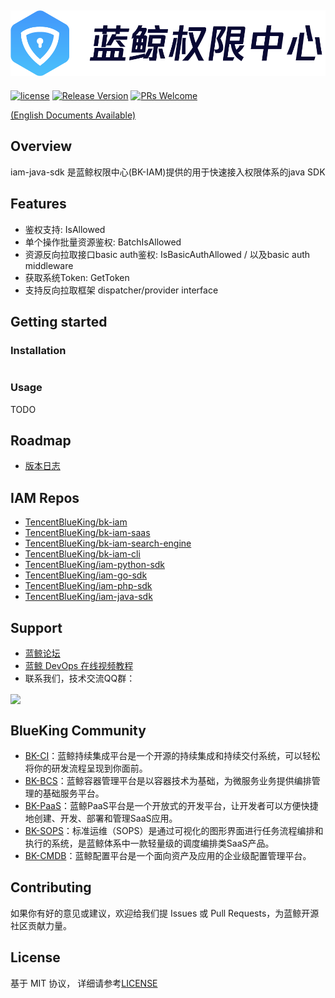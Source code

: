 
![](docs/resource/img/bk_iam_zh.png)
---

[![license](https://img.shields.io/badge/license-MIT-brightgreen.svg?style=flat)](https://github.com/TencentBlueKing/iam-java-sdk/blob/master/LICENSE.txt) [![Release Version](https://img.shields.io/badge/release-0.0.4-brightgreen.svg)](https://github.com/TencentBlueKing/iam-go-sdk/releases) [![PRs Welcome](https://img.shields.io/badge/PRs-welcome-brightgreen.svg)](https://github.com/TencentBlueKing/iam-go-sdk/pulls)

[(English Documents Available)](readme_en.md)

## Overview

iam-java-sdk 是蓝鲸权限中心(BK-IAM)提供的用于快速接入权限体系的java SDK

## Features

- 鉴权支持: IsAllowed
- 单个操作批量资源鉴权: BatchIsAllowed
- 资源反向拉取接口basic auth鉴权: IsBasicAuthAllowed  / 以及basic auth middleware
- 获取系统Token: GetToken
- 支持反向拉取框架 dispatcher/provider interface

## Getting started

### Installation

```

```

### Usage

TODO

## Roadmap

- [版本日志](release.md)

## IAM Repos

- [TencentBlueKing/bk-iam](https://github.com/TencentBlueKing/bk-iam)
- [TencentBlueKing/bk-iam-saas](https://github.com/TencentBlueKing/bk-iam-saas)
- [TencentBlueKing/bk-iam-search-engine](https://github.com/TencentBlueKing/bk-iam-search-engine)
- [TencentBlueKing/bk-iam-cli](https://github.com/TencentBlueKing/bk-iam-cli)
- [TencentBlueKing/iam-python-sdk](https://github.com/TencentBlueKing/iam-python-sdk)
- [TencentBlueKing/iam-go-sdk](https://github.com/TencentBlueKing/iam-go-sdk)
- [TencentBlueKing/iam-php-sdk](https://github.com/TencentBlueKing/iam-php-sdk)
- [TencentBlueKing/iam-java-sdk](https://github.com/TencentBlueKing/iam-java-sdk)

## Support

- [蓝鲸论坛](https://bk.tencent.com/s-mart/community)
- [蓝鲸 DevOps 在线视频教程](https://bk.tencent.com/s-mart/video/)
- 联系我们，技术交流QQ群：

<img src="https://github.com/Tencent/bk-PaaS/raw/master/docs/resource/img/bk_qq_group.png" width="250" hegiht="250" align=center />


## BlueKing Community

- [BK-CI](https://github.com/Tencent/bk-ci)：蓝鲸持续集成平台是一个开源的持续集成和持续交付系统，可以轻松将你的研发流程呈现到你面前。
- [BK-BCS](https://github.com/Tencent/bk-bcs)：蓝鲸容器管理平台是以容器技术为基础，为微服务业务提供编排管理的基础服务平台。
- [BK-PaaS](https://github.com/Tencent/bk-PaaS)：蓝鲸PaaS平台是一个开放式的开发平台，让开发者可以方便快捷地创建、开发、部署和管理SaaS应用。
- [BK-SOPS](https://github.com/Tencent/bk-sops)：标准运维（SOPS）是通过可视化的图形界面进行任务流程编排和执行的系统，是蓝鲸体系中一款轻量级的调度编排类SaaS产品。
- [BK-CMDB](https://github.com/Tencent/bk-cmdb)：蓝鲸配置平台是一个面向资产及应用的企业级配置管理平台。

## Contributing

如果你有好的意见或建议，欢迎给我们提 Issues 或 Pull Requests，为蓝鲸开源社区贡献力量。

## License

基于 MIT 协议， 详细请参考[LICENSE](LICENSE.txt)
